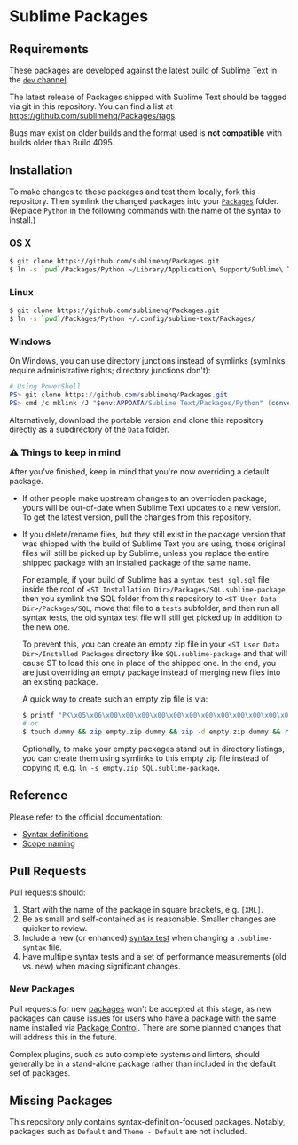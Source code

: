 # Sublime Packages

## Requirements

These packages are developed
against the latest build of Sublime Text
in the [`dev` channel](https://www.sublimetext.com/dev).

The latest release of Packages shipped with Sublime Text
should be tagged via git in this repository.
You can find a list at <https://github.com/sublimehq/Packages/tags>.

Bugs may exist on older builds
and the format used is **not compatible**
with builds older than Build 4095.

## Installation

To make changes to these packages
and test them locally,
fork this repository.
Then symlink the changed packages
into your [`Packages`][packages] folder.
(Replace `Python` in the following commands
with the name of the syntax to install.)

### OS X

```bash
$ git clone https://github.com/sublimehq/Packages.git
$ ln -s `pwd`/Packages/Python ~/Library/Application\ Support/Sublime\ Text/Packages/
```

### Linux

```bash
$ git clone https://github.com/sublimehq/Packages.git
$ ln -s `pwd`/Packages/Python ~/.config/sublime-text/Packages/
```

### Windows

On Windows,
you can use directory junctions instead of symlinks
(symlinks require administrative rights;
directory junctions don't):

```powershell
# Using PowerShell
PS> git clone https://github.com/sublimehq/Packages.git
PS> cmd /c mklink /J "$env:APPDATA/Sublime Text/Packages/Python" (convert-path ./Packages/Python)
```

Alternatively, download the portable version
and clone this repository directly as a subdirectory of the `Data` folder.

### ⚠️ Things to keep in mind

After you've finished,
keep in mind that you're now overriding a default package.

- If other people make upstream changes to an overridden package,
  yours will be out-of-date when Sublime Text updates to a new version.
  To get the latest version,
  pull the changes from this repository.

- If you delete/rename files,
  but they still exist in the package version
  that was shipped with the build of Sublime Text you are using,
  those original files will still be picked up by Sublime,
  unless you replace the entire shipped package
  with an installed package of the same name.

  For example, if your build of Sublime has a `syntax_test_sql.sql` file
  inside the root of `<ST Installation Dir>/Packages/SQL.sublime-package`,
  then you symlink the SQL folder
  from this repository to `<ST User Data Dir>/Packages/SQL`,
  move that file to a `tests` subfolder,
  and then run all syntax tests,
  the old syntax test file will still get picked up
  in addition to the new one.

  To prevent this,
  you can create an empty zip file
  in your `<ST User Data Dir>/Installed Packages` directory like `SQL.sublime-package`
  and that will cause ST to load this one in place of the shipped one.
  In the end, you are just overriding an empty package
  instead of merging new files into an existing package.

  A quick way to create such an empty zip file is via:
  ```bash
  $ printf "PK\x05\x06\x00\x00\x00\x00\x00\x00\x00\x00\x00\x00\x00\x00\x00\x00\x00\x00\x00\x00" > empty.zip
  # or
  $ touch dummy && zip empty.zip dummy && zip -d empty.zip dummy && rm dummy
  ```
  Optionally, to make your empty packages stand out in directory listings,
  you can create them using symlinks to this empty zip file
  instead of copying it,
  e.g. `ln -s empty.zip SQL.sublime-package`.

## Reference

Please refer to the official documentation:

* [Syntax definitions](https://www.sublimetext.com/docs/syntax.html#ver-dev)
* [Scope naming](https://www.sublimetext.com/docs/scope_naming.html)

## Pull Requests

Pull requests should:

1. Start with the name of the package in square brackets,
   e.g. `[XML]`.
2. Be as small and self-contained as is reasonable.
   Smaller changes are quicker to review.
3. Include a new (or enhanced) [syntax test](https://www.sublimetext.com/docs/syntax.html#testing)
   when changing a `.sublime-syntax` file.
4. Have multiple syntax tests
   and a set of performance measurements (old vs. new)
   when making significant changes.

### New Packages

Pull requests for new [packages][]
won't be accepted at this stage,
as new packages can cause issues for users
who have a package with the same name
installed via [Package Control][].
There are some planned changes
that will address this in the future.

Complex plugins,
such as auto complete systems and linters,
should generally be in a stand-alone package
rather than included in the default set of packages.

## Missing Packages

This repository only contains syntax-definition-focused packages.
Notably, packages such as `Default` and `Theme - Default` are not included.

[packages]: https://www.sublimetext.com/docs/packages.html
[Package Control]: https://packagecontrol.io/

